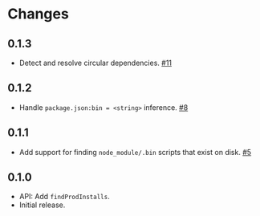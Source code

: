 Changes
=======

## 0.1.3

* Detect and resolve circular dependencies.
  [#11](https://github.com/FormidableLabs/inspectdep/issues/11)

## 0.1.2

* Handle `package.json:bin = <string>` inference.
  [#8](https://github.com/FormidableLabs/inspectdep/issues/8)

## 0.1.1

* Add support for finding `node_module/.bin` scripts that exist on disk.
  [#5](https://github.com/FormidableLabs/inspectdep/issues/5)

## 0.1.0

* API: Add `findProdInstalls`.
* Initial release.
